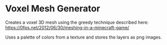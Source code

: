 # Voxel Mesh Generator
Creates a voxel 3D mesh using the greedy technique described here:
https://0fps.net/2012/06/30/meshing-in-a-minecraft-game/

Uses a palette of colors from a texture and stores the layers as png images.

